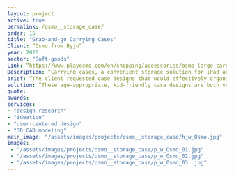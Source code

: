 ```yaml
---
layout: project
active: true
permalink: /osmo__storage_case/
order: 15
title: "Grab-and-go Carrying Cases"
Client: “Osmo from Byju” 
year: 2020
sector: "Soft-goods"
Link: “https://www.playosmo.com/en/shopping/accessories/osmo-large-carrying-case/”
Description: “Carrying cases, a convenient storage solution for iPad and Osmo games”
brief: “The client requested case designs that would effectively organize and secure all Osmo game parts, ensuring easy accessibility and preventing them from getting lost in a playroom.”
solution: “These age-appropriate, kid-friendly case designs are both versatile and specific, providing efficient organization and storage for Osmo games and all their parts. The internal structure is designed to allow younger children to just “dump” the parts in, while offering older children the ability to nicely sort the pieces.”
quote:
awards:
services:
- "design research"
- "ideation"
- "user-centered design"
- "3D CAD modeling"
main_image: "/assets/images/projects/osmo__storage_case/h_w_Osmo.jpg"
images:
 - "/assets/images/projects/osmo__storage_case/p_w_Osmo_01.jpg"
 - "/assets/images/projects/osmo__storage_case/p_w_Osmo_02.jpg"
 - "/assets/images/projects/osmo__storage_case/p_w_Osmo_03 .jpg"
---
```

